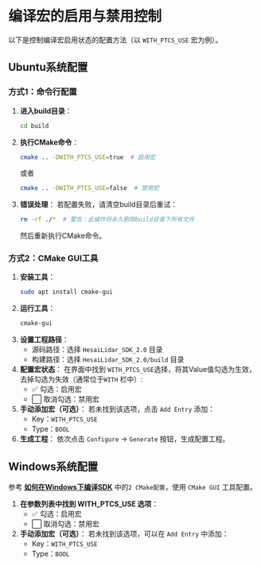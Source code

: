 # 编译宏的启用与禁用控制
以下是控制编译宏启用状态的配置方法（以 `WITH_PTCS_USE` 宏为例）。

## Ubuntu系统配置
### 方式1：命令行配置
1. **进入build目录**：  
    ```bash
    cd build
    ```
2. **执行CMake命令**：  
    ```bash
    cmake .. -DWITH_PTCS_USE=true  # 启用宏
    ```
    或者
    ```bash
    cmake .. -DWITH_PTCS_USE=false  # 禁用宏
    ```
3. **错误处理**：
    若配置失败，请清空build目录后重试：
    ```bash
    rm -rf ./*  # 警告：此操作将永久删除build目录下所有文件
    ```
    然后重新执行CMake命令。

### 方式2：CMake GUI工具
1. **安装工具**： 
    ```bash
    sudo apt install cmake-gui
    ```
2. **运行工具**：
    ```bash
    cmake-gui
    ```
3. **设置工程路径**：
    - 源码路径：选择 `HesaiLidar_SDK_2.0` 目录
    - 构建路径：选择 `HesaiLidar_SDK_2.0/build` 目录
4. **配置宏状态**：
    在界面中找到 `WITH_PTCS_USE`选择，将其Value值勾选为生效，去掉勾选为失效（通常位于`WITH` 栏中）:
    - ✅ 勾选：启用宏
    - ⬜ 取消勾选：禁用宏
5. **手动添加宏（可选）**：
    若未找到该选项，点击 `Add Entry` 添加：
    - Key：`WITH_PTCS_USE`
    - Type：`BOOL`
6. **生成工程**：
    依次点击 `Configure` → `Generate` 按钮，生成配置工程。
 
## Windows系统配置
参考 **[如何在Windows下编译SDK](../docs/compile_on_windows_CN.md)** 中的`2 CMake配置`，使用 `CMake GUI` 工具配置。
1. **在参数列表中找到 WITH_PTCS_USE 选项**：
    - ✅ 勾选：启用宏
    - ⬜ 取消勾选：禁用宏
2. **手动添加宏（可选）**：
    若未找到该选项，可以在 `Add Entry` 中添加：
    - Key：`WITH_PTCS_USE`
    - Type：`BOOL`